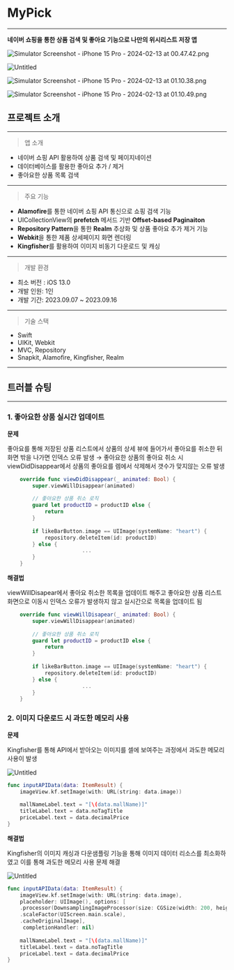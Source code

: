 # MyPick

---

**네이버 쇼핑을 통한 상품 검색 및 좋아요 기능으로 나만의 위시리스트 저장 앱**

![Simulator Screenshot - iPhone 15 Pro - 2024-02-13 at 00.47.42.png](https://prod-files-secure.s3.us-west-2.amazonaws.com/2e59db1b-691d-487c-9eca-b5f25e2289b1/84ec042a-a000-47a0-a347-c4334ae6e70f/Simulator_Screenshot_-_iPhone_15_Pro_-_2024-02-13_at_00.47.42.png)

![Untitled](https://prod-files-secure.s3.us-west-2.amazonaws.com/2e59db1b-691d-487c-9eca-b5f25e2289b1/27f4be64-9494-4d0f-8167-bfb156805019/Untitled.png)

![Simulator Screenshot - iPhone 15 Pro - 2024-02-13 at 01.10.38.png](https://prod-files-secure.s3.us-west-2.amazonaws.com/2e59db1b-691d-487c-9eca-b5f25e2289b1/c76024a8-66d8-44e1-8b71-cf1379ab585f/Simulator_Screenshot_-_iPhone_15_Pro_-_2024-02-13_at_01.10.38.png)

![Simulator Screenshot - iPhone 15 Pro - 2024-02-13 at 01.10.49.png](https://prod-files-secure.s3.us-west-2.amazonaws.com/2e59db1b-691d-487c-9eca-b5f25e2289b1/6892585d-0886-4cd0-9862-b2035b5ddd1e/Simulator_Screenshot_-_iPhone_15_Pro_-_2024-02-13_at_01.10.49.png)

## 프로젝트 소개

---

> 앱 소개
> 
- 네이버 쇼핑 API 활용하여 상품 검색 및 페이지네이션
- 데이터베이스를 활용한 좋아요 추가 / 제거
- 좋아요한 상품 목록 검색

---

> 주요 기능
> 
- **Alamofire**를 통한 네이버 쇼핑 API 통신으로 쇼핑 검색 기능
- UICollectionView의 **prefetch** 메서드 기반 **Offset-based Paginaiton**
- **Repository Pattern**을 통한 **Realm** 추상화 및 상품 좋아요 추가 제거 기능
- **Webkit**을 통한 제품 상세페이지 화면 렌더링
- **Kingfisher**를 활용하여 이미지 비동기 다운로드 및 캐싱

---

> 개발 환경
> 
- 최소 버전 : iOS 13.0
- 개발 인원: 1인
- 개발 기간: 2023.09.07 ~ 2023.09.16

---

> 기술 스택
> 
- Swift
- UIKit, Webkit
- MVC, Repository
- Snapkit, Alamofire, Kingfisher, Realm

---

## 트러블 슈팅

---

### **1. 좋아요한 상품 실시간 업데이트**

**문제**

좋아요를 통해 저장된 상품 리스트에서 상품의 상세 뷰에 들어가서 좋아요를 취소한 뒤 화면 밖을 나가면 인덱스 오류 발생
→ 좋아요한 상품의 좋아요 취소 시 viewDidDisappear에서 상품의 좋아요를 렘에서 삭제해서 갯수가 맞지않는 오류 발생

```swift
    override func viewDidDisappear(_ animated: Bool) {
        super.viewWillDisappear(animated)
        
        // 좋아요한 상품 취소 로직
        guard let productID = productID else {
            return
        }
        
        if likeBarButton.image == UIImage(systemName: "heart") {
            repository.deleteItem(id: productID)
        } else {
						...
        }
    }
```

**해결법**

viewWillDisapear에서 좋아요 취소한 목록을 업데이트 해주고 좋아요한 상품 리스트 화면으로 이동시 인덱스 오류가 발생하지 않고 실시간으로 목록을 업데이트 됨

```swift
    override func viewWillDisapear(_ animated: Bool) {
        super.viewWillDisappear(animated)
        
        // 좋아요한 상품 취소 로직
        guard let productID = productID else {
            return
        }
        
        if likeBarButton.image == UIImage(systemName: "heart") {
            repository.deleteItem(id: productID)
        } else {
						...
        }
    }
```

### 2. 이미지 다운로드 시 과도한 메모리 사용

**문제**

Kingfisher를 통해 API에서 받아오는 이미지를 셀에 보여주는 과정에서 과도한 메모리 사용이 발생

![Untitled](https://prod-files-secure.s3.us-west-2.amazonaws.com/2e59db1b-691d-487c-9eca-b5f25e2289b1/9cf18397-0fdf-41a0-b7e3-2d89c5dca2ff/Untitled.png)

```swift
func inputAPIData(data: ItemResult) {
    imageView.kf.setImage(with: URL(string: data.image))
        
    mallNameLabel.text = "[\(data.mallName)]"
    titleLabel.text = data.noTagTitle
    priceLabel.text = data.decimalPrice
}
```

**해결법**

Kingfisher의 이미지 캐싱과 다운샘플링 기능을 통해 이미지 데이터 리소스를 최소화하였고 이를 통해 과도한 메모리 사용 문제 해결

![Untitled](https://prod-files-secure.s3.us-west-2.amazonaws.com/2e59db1b-691d-487c-9eca-b5f25e2289b1/bd77c06d-d103-403e-8981-5507a50aa82e/Untitled.png)

```swift
func inputAPIData(data: ItemResult) {
    imageView.kf.setImage(with: URL(string: data.image), 
    placeholder: UIImage(), options: [
    .processor(DownsamplingImageProcessor(size: CGSize(width: 200, height: 200))), 
    .scaleFactor(UIScreen.main.scale), 
    .cacheOriginalImage], 
     completionHandler: nil)
        
    mallNameLabel.text = "[\(data.mallName)]"
    titleLabel.text = data.noTagTitle
    priceLabel.text = data.decimalPrice
}
```

